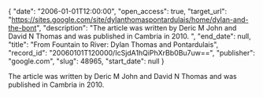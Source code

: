 {
  "date": "2006-01-01T12:00:00", 
  "open_access": true, 
  "target_url": "https://sites.google.com/site/dylanthomaspontardulais/home/dylan-and-the-bont", 
  "description": "The article was written by Deric M John and David N Thomas and was published in Cambria in 2010.     ", 
  "end_date": null, 
  "title": "From Fountain to River: Dylan Thomas and Pontardulais", 
  "record_id": "20060101T120000/IcSjdA1hQiPhXrBb0Bu7uw==", 
  "publisher": "google.com", 
  "slug": 48965, 
  "start_date": null
}

The article was written by Deric M John and David N Thomas and was published in Cambria in 2010.     
